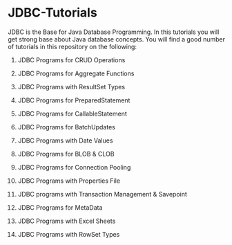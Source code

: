 # JDBC-Tutorials


JDBC is the Base for Java Database Programming. In this tutorials you will get strong base about Java database concepts. You will find a good number of tutorials in this repository on the following:

1. JDBC Programs for CRUD Operations
2. JDBC Programs for Aggregate Functions
3. JDBC Programs with ResultSet Types
4. JDBC Programs for PreparedStatement

   
4. JDBC Programs for CallableStatement
5. JDBC Programs for BatchUpdates
6. JDBC Programs with Date Values
7. JDBC Programs for BLOB & CLOB
8. JDBC Programs for Connection Pooling
9. JDBC Programs with Properties File
10. JDBC programs with Transaction Management & Savepoint
11. JDBC Programs for MetaData
12. JDBC Programs with Excel Sheets
14. JDBC Programs with RowSet Types
